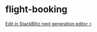 # flight-booking

[Edit in StackBlitz next generation editor ⚡️](https://stackblitz.com/~/github.com/Sanchit2424/flight-booking)